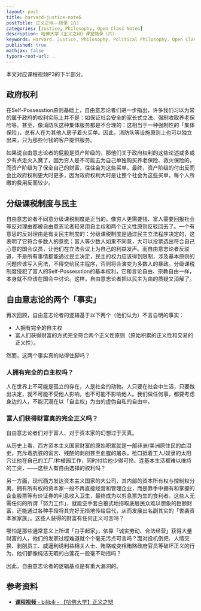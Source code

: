 ```yaml
---
layout: post
title: harvard-justice-note6
postTitle: 正义之辩——随录（六）
categories: [Justice, Philosophy, Open Class Notes]
description: 哈佛大学《正义之辩》课堂随录（六）
keywords: Harvard, Justice, Philosophy, Political Philosophy, Open Class Notes
published: true
mathjax: false
typora-root-url: ..
---
```


本文对应课程视频P3的下半部分。

## 政府权利

在Self-Possesstion原则基础上，自由意志论者们进一步指出，许多我们习以为常的属于政府的权利实际上并不是：如保证社会安全的家长式立法、强制收取养老保险等。甚至，像消防队这种集体服务都是不合理的：这相当于一种强制性的「集体保险」，总有人在为其他人房子着火买单。因此，消防队等设施原则上也可以独立出来，只为那些付钱的客户提供服务。

如果说自由意志论者的屁股是资产阶级的，那他们关于政府权利的这些论述或多或少有点走火入魔了，因为穷人是不可能去为自己单独购买养老保险、救火保险的，而资产阶级为了保全自己的财富，往往会为这些买单。最终，资产阶级的付出反而会比政府权利更大时更多，因为政府权利大时是让整个社会为这些买单，每个人所缴的费用反而较少。

## 分级课税制度与民主

自由意志论者不同意分级课税制度是正当的。像穷人更需要钱、富人需要回报社会等反对理由都被自由意志论者轻易用自主权和两个正义性原则反驳回去了。一个有意思的反对理由是有关民主制度的：分级课税制度是通过民主立法程序决定的，这表明了它符合多数人的意愿；富人等少数人如果不同意，大可以投票选出符合自己心意的国会议员，让他们在立法会议上为自己的利益发声。而自由意志论者反驳道，不是所有事情都能通过民主决定，民主的权力应该得到限制，涉及基本原则的问题应该写入宪法，不得交给民主程序，否则将会演变为多数人的暴政。分级课税制度侵犯了富人的Self-Possesstion的基本权利，它和言论自由、宗教自由一样，本身就不应该在国会中讨论。这样，自由意志论者把以民主为由的质疑又消解了。

## 自由意志论的两个「事实」

再次回顾，自由意志论者的逻辑基于以下两个（他们认为）不言自明的事实：

- 人拥有完全的自主权
- 富人们获得财富的方式完全符合两个正义性原则（原始积累的正义性和交易的正义性）。

然而，这两个事实真的站得住脚吗？

### 人拥有完全的自主权吗？

人在世界上不可能是孤立的存在，人是社会的动物。人只要在社会中生活，只要做出决定，就不可能不受他人影响，也不可能不影响他人。我们做任何事，都要考虑身边的人，不能沉溺在以「自主权」为由的虚伪自私的自由中。

### 富人们获得财富真的完全正义吗？

自由意志论者们对于富人、对于资本家的幻想过于天真。

从历史上看，西方资本主义国家财富的原始积累就是一部非洲/美洲原住民的血泪史，充斥着肮脏的谎言、残酷的剥削甚至血腥的屠杀。枪口抵着工人/奴隶的太阳穴让他在自己的工厂/种植园工作，同时付给他少得可怜、连基本生活都难以维持的工资，——这些人有自由选择的权利吗？

另一方面，现代西方发达资本主义国家的大公司，其内部的资本所有权与控制权分离，拥有所有权的资本家一般不再直接经营和管理企业，而是靠手中拥有和掌握的企业股票等有价证券的利息收入卫生，最终成为以剪息票为生的食利者。这些人无需任何的所谓「努力工作」，就能空手套白狼式地捞取底层民众难以想象的巨额财富，还能通过各种手段将其完好无损地传给后代，从而发展出名副其实的「世袭资本家家族」。这些人获得的财富有任何正义可言吗？

哪怕是那些通常意义上所谓「白手起家」，依靠「诚实劳动、合法经营」获得大量财富的人，他们的发家过程难道就个个毫无污点可言吗？面对投机倒把、人情交换、剥削员工、威逼利诱利益相关人士、贿赂或变相贿赂政府官员等破坏正义的行为，他们都像纯洁无暇的白莲花一般毫不动摇吗？

因此，自由意志论者的逻辑基点是有重大漏洞的。

## 参考资料

- [**课程视频** - bilibili - 【哈佛大学】正义之辩](https://www.bilibili.com/video/BV1jZ4y1x7SL)
